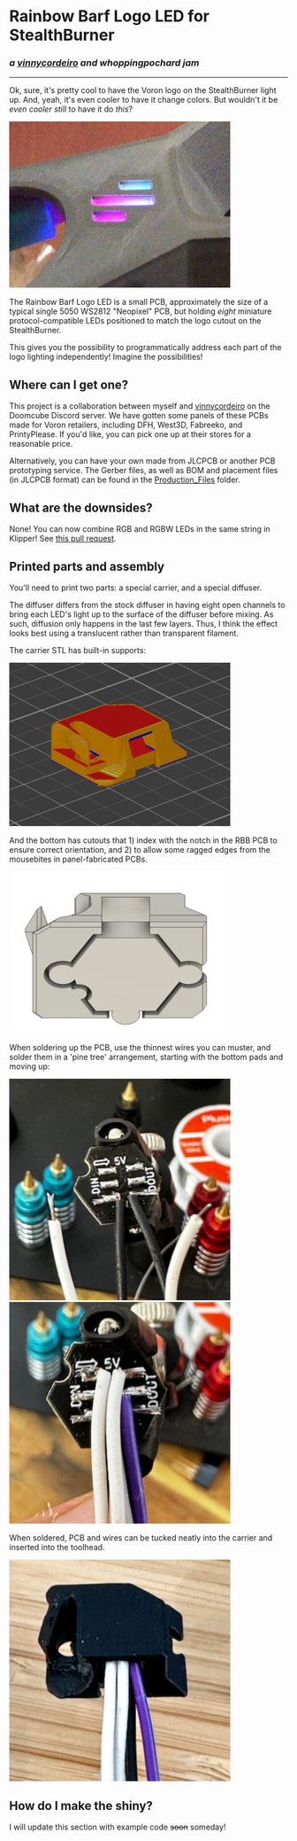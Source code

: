 # Rainbow Barf Logo LED for StealthBurner

### *a [vinnycordeiro](https://github.com/VinnyCordeiro/) and whoppingpochard jam*

-----------

Ok, sure, it's pretty cool to have the Voron logo on the StealthBurner light up. And, yeah, it's even cooler to have it change colors. But wouldn't it be *even cooler still* to have it do *this*?

<img src="./Images/rainbow_logo.gif" width=400>

The Rainbow Barf Logo LED is a small PCB, approximately the size of a typical single 5050 WS2812 "Neopixel" PCB, but holding *eight* miniature protocol-compatible LEDs positioned to match the logo cutout on the StealthBurner.

This gives you the possibility to programmatically address each part of the logo lighting independently! Imagine the possibilities!


## Where can I get one?

This project is a collaboration between myself and [vinnycordeiro](https://github.com/VinnyCordeiro/) on the Doomcube Discord server. We have gotten some panels of these PCBs made for Voron retailers, including DFH, West3D, Fabreeko, and PrintyPlease. If you'd like, you can pick one up at their stores for a reasonable price.

Alternatively, you can have your own made from JLCPCB or another PCB prototyping service. The Gerber files, as well as BOM and placement files (in JLCPCB format) can be found in the [Production_Files]('./Production_Files') folder.


## What are the downsides?

None! You can now combine RGB and RGBW LEDs in the same string in Klipper! See [this pull request](https://github.com/Klipper3d/klipper/pull/5409). 

## Printed parts and assembly

You'll need to print two parts: a special carrier, and a special diffuser. 

The diffuser differs from the stock diffuser in having eight open channels to bring each LED's light up to the surface of the diffuser before mixing. As such, diffusion only happens in the last few layers. Thus, I think the effect looks best using a translucent rather than transparent filament. 

The carrier STL has built-in supports:

<img src="./Images/led_carrier_sliced.png" width=400>

And the bottom has cutouts that 1) index with the notch in the RBB PCB to ensure correct orientation, and 2) to allow some ragged edges from the mousebites in panel-fabricated PCBs.

<img src="./Images/carrier.png" width=400>

When soldering up the PCB, use the thinnest wires you can muster, and solder them in a 'pine tree' arrangement, starting with the bottom pads and moving up:

<img src="./Images/soldering.jpeg" width=400>

<img src="./Images/soldered.jpeg" width=400>

When soldered, PCB and wires can be tucked neatly into the carrier and inserted into the toolhead.

<img src="./Images/in_carrier.jpeg" width=400>


## How do I make the shiny?

I will update this section with example code ~~soon~~ someday!